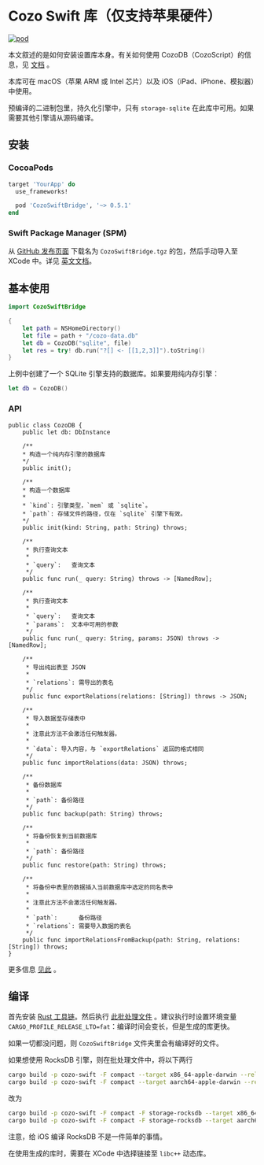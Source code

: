 # Cozo Swift 库（仅支持苹果硬件）

[![pod](https://img.shields.io/cocoapods/v/CozoSwiftBridge)](https://github.com/cozodb/cozo/tree/main/cozo-lib-swift)

本文叙述的是如何安装设置库本身。有关如何使用 CozoDB（CozoScript）的信息，见 [文档](https://docs.cozodb.org/zh_CN/latest/index.html) 。

本库可在 macOS（苹果 ARM 或 Intel 芯片）以及 iOS（iPad、iPhone、模拟器）中使用。

预编译的二进制包里，持久化引擎中，只有 `storage-sqlite` 在此库中可用。如果需要其他引擎请从源码编译。

## 安装

### CocoaPods

```ruby
target 'YourApp' do
  use_frameworks!

  pod 'CozoSwiftBridge', '~> 0.5.1'
end
```

### Swift Package Manager (SPM)

从 [GitHub 发布页面](https://github.com/cozodb/cozo/releases) 下载名为 `CozoSwiftBridge.tgz` 的包，然后手动导入至 XCode 中。详见 [英文文档](./README.md)。

## 基本使用

```swift
import CozoSwiftBridge

{
    let path = NSHomeDirectory()
    let file = path + "/cozo-data.db"
    let db = CozoDB("sqlite", file)
    let res = try! db.run("?[] <- [[1,2,3]]").toString()
}
```

上例中创建了一个 SQLite 引擎支持的数据库。如果要用纯内存引擎：

```swift
let db = CozoDB()
```

### API

```
public class CozoDB {
    public let db: DbInstance

    /**
    * 构造一个纯内存引擎的数据库
    */
    public init();

    /**
    * 构造一个数据库
    *
    * `kind`: 引擎类型，`mem` 或 `sqlite`。
    * `path`: 存储文件的路径，仅在 `sqlite` 引擎下有效。
    */
    public init(kind: String, path: String) throws;
    
    /**
     * 执行查询文本
     *
     * `query`:   查询文本
     */
    public func run(_ query: String) throws -> [NamedRow];
        
    /**
     * 执行查询文本
     *
     * `query`:   查询文本
     * `params`:  文本中可用的参数
     */
    public func run(_ query: String, params: JSON) throws -> [NamedRow];
    
    /**
     * 导出纯出表至 JSON
     *
     * `relations`: 需导出的表名
     */
    public func exportRelations(relations: [String]) throws -> JSON;
    
    /**
     * 导入数据至存储表中
     * 
     * 注意此方法不会激活任何触发器。
     * 
     * `data`: 导入内容，与 `exportRelations` 返回的格式相同 
     */
    public func importRelations(data: JSON) throws;
   
    /**
     * 备份数据库
     *
     * `path`: 备份路径
     */
    public func backup(path: String) throws;
    
    /**
     * 将备份恢复到当前数据库
     *
     * `path`: 备份路径
     */
    public func restore(path: String) throws;
    
    /**
     * 将备份中表里的数据插入当前数据库中选定的同名表中
     *
     * 注意此方法不会激活任何触发器。
     *
     * `path`:      备份路径
     * `relations`: 需要导入数据的表名
     */
    public func importRelationsFromBackup(path: String, relations: [String]) throws;
}
```

更多信息 [见此](https://docs.cozodb.org/zh_CN/latest/nonscript.html) 。

## 编译

首先安装 [Rust 工具链](https://rustup.rs)。然后执行 [此批处理文件](build-rust.sh) 。建议执行时设置环境变量`CARGO_PROFILE_RELEASE_LTO=fat`：编译时间会变长，但是生成的库更快。

如果一切都没问题，则 `CozoSwiftBridge` 文件夹里会有编译好的文件。

如果想使用 RocksDB 引擎，则在批处理文件中，将以下两行
```bash
cargo build -p cozo-swift -F compact --target x86_64-apple-darwin --release
cargo build -p cozo-swift -F compact --target aarch64-apple-darwin --release
```
改为
```bash
cargo build -p cozo-swift -F compact -F storage-rocksdb --target x86_64-apple-darwin --release
cargo build -p cozo-swift -F compact -F storage-rocksdb --target aarch64-apple-darwin --release
```
注意，给 iOS 编译 RocksDB 不是一件简单的事情。

在使用生成的库时，需要在 XCode 中选择链接至 `libc++` 动态库。